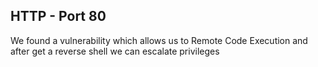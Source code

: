 ## HTTP - Port 80
We found a vulnerability which allows us to Remote Code Execution and after get a reverse shell we can escalate privileges